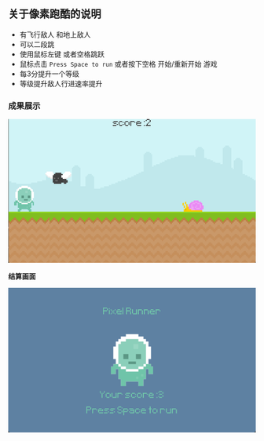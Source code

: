 ## 关于像素跑酷的说明
* 有飞行敌人 和地上敌人
* 可以二段跳
* 使用鼠标左键 或者空格跳跃
* 鼠标点击 `Press Space to run` 或者按下空格 开始/重新开始 游戏 
* 每3分提升一个等级
* 等级提升敌人行进速率提升
### 成果展示
![img.png](img.png)

**结算画面**

![img_1.png](img_1.png)